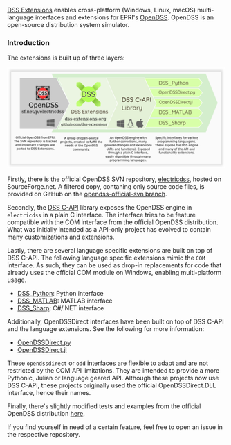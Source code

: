 [DSS Extensions](https://github.com/dss-extensions) enables cross-platform (Windows, Linux, macOS) multi-language interfaces and extensions for EPRI's [OpenDSS](http://smartgrid.epri.com/SimulationTool.aspx).
OpenDSS is an open-source distribution system simulator.

### Introduction

The extensions is built up of three layers:

![](https://raw.githubusercontent.com/dss-extensions/dss_capi/master/docs/images/repomap.png)

Firstly, there is the official OpenDSS SVN repository, [electricdss](https://sourceforge.net/p/electricdss/code/HEAD/tree/), hosted on SourceForge.net. A filtered copy, contaning only source code files, is provided on GitHub on the [opendss-official-svn branch](https://github.com/dss-extensions/dss_capi/tree/opendss-official-svn).

Secondly, the [DSS C-API](https://github.com/dss-extensions/dss_capi) library exposes the OpenDSS engine in `electricdss` in a plain C interface.
The interface tries to be feature compatible with the COM interface from the official OpenDSS distribution. What was initially intended as a API-only project has evolved to contain many customizations and extensions.

Lastly, there are several language specific extensions are built on top of DSS C-API.
The following language specific extensions mimic the `COM` interface. As such, they can be used as drop-in replacements for code that already uses the official COM module on Windows, enabling multi-platform usage.

- [DSS_Python](https://github.com/dss-extensions/dss_python): Python interface
- [DSS_MATLAB](https://github.com/dss-extensions/dss_matlab): MATLAB interface
- [DSS_Sharp](https://github.com/dss-extensions/dss_sharp): C#/.NET interface

Additionally, OpenDSSDirect interfaces have been built on top of DSS C-API and the language extensions.
See the following for more information:

- [OpenDSSDirect.py](https://github.com/dss-extensions/OpenDSSDirect.py)
- [OpenDSSDirect.jl](https://github.com/dss-extensions/OpenDSSDirect.jl)

These `opendssdirect` or `odd` interfaces are flexible to adapt and are not restricted by the COM API limitations.
They are intended to provide a more Pythonic, Julian or language geared API. Although these projects now use DSS C-API, these projects originally used the official OpenDSSDirect.DLL interface, hence their names.

Finally, there's slightly modified tests and examples from the official OpenDSS distribution [here](https://github.com/dss-extensions/electricdss-tst).

If you find yourself in need of a certain feature, feel free to open an issue in the respective repository.


